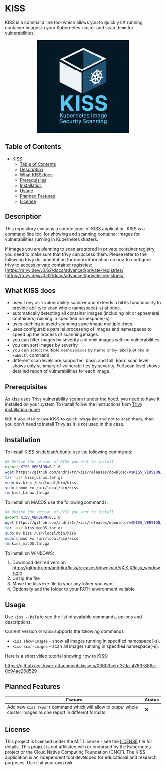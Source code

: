 # KISS

KISS is a command line tool which allows you to quickly list running container images in your Kubernetes cluster and scan them for vulnerabilities.

<p align="center"><img src="images/kiss-logo.png" alt="KISS Logo" width="300"/></p>

## Table of Contents

- [KISS](#kiss)
  - [Table of Contents](#table-of-contents)
  - [Description](#description)
  - [What KISS does](#what-kiss-does)
  - [Prerequisites](#prerequisites)
  - [Installation](#installation)
  - [Usage](#usage)
  - [Planned Features](#planned-features)
  - [License](#license)

## Description

This repository contains a source code of KISS application.
KISS is a command line tool for showing and scanning container images for vulnerabilities running in Kubernetes clusters.

If images you are planning to scan are stored in private container registry, you need to make sure that trivy can access them.
Please refer to the following trivy documentation for more information on how to configure trivy to access private container registries: [https://trivy.dev/v0.62/docs/advanced/private-registries/](https://trivy.dev/v0.62/docs/advanced/private-registries/)

## What KISS does

- uses Trivy as a vulnerability scanner and extends a bit its functionality to provide ability to scan whole namespace(-s) at once.
- automatically detecting all container images (including init or ephemeral containers) running in specified namespace(-s).
- uses caching to avoid scanning same image multiple times.
- uses configurable parallel processing of images and namespaces to speed up the process of scanning images.
- you can filter images by severity and omit images with no vulnerabilities.
- you can sort images by severity
- you can select multiple namespaces by name or by label just like in `kubectl` command.
- different scan levels are supported: basic and full. Basic scan level shows only summary of vulnerabilities by severity. Full scan level shows detailed report of vulnerabilities for each image.

## Prerequisites

As kiss uses Trivy vulnerability scanner under the hood, you need to have it installed on your system
To install follow the instructions from [Trivy installation guide](https://trivy.dev/latest/getting-started/installation/)

NB! If you plan to use KISS to quick image list and not to scan them, then you don't need to install Trivy as it is not used in this case.

## Installation

To install KISS on debian/ubuntu use the following commands:

```bash
## Define the version of KISS you want to install
export KISS_VERSION=0.1.0
wget https://github.com/andriktr/kiss/releases/download/v$KISS_VERSION/kiss_Linux.tar.gz
tar -xzf kiss_Linux.tar.gz
sudo mv kiss /usr/local/bin/kiss
sudo chmod +x /usr/local/bin/kiss
rm kiss_Linux.tar.gz
```

To install on  MACOS use the following commands:

```bash
## Define the version of KISS you want to install
export KISS_VERSION=0.1.0
wget https://github.com/andriktr/kiss/releases/download/v$KISS_VERSION/kiss_macOS.tar.gz
tar -xzf kiss_macOS.tar.gz
sudo mv kiss /usr/local/bin/kiss
sudo chmod +x /usr/local/bin/kiss
rm kiss_macOS.tar.gz
```

To install on WINDOWS:

1. Download desired version https://github.com/andriktr/kiss/releases/download/vX.X.X/kiss_windows.zip
2. Unzip the file
3. Move the kiss.exe file to your any folder you want
4. Optionally add the folder to your PATH environment variable

## Usage

Use `kiss --help` to see the list of available commands, options and descriptions.

Current version of KISS supports the following commands:

- `kiss show-images` - show all images running in specified namespace(-s).
- `kiss scan-images` - scan all images running in specified namespace(-s).

Here is a short video tutorial showing how to KISS:

https://github.com/user-attachments/assets/00603aeb-37da-4763-889c-0c94ae26d529

## Planned Features

Feature | Status
--- | ---
Add new `kiss report` command which will allow to output whole cluster images as one report in different formats | :x:

## License

This project is licensed under the MIT License - see the [LICENSE](LICENSE) file for details.
This project is not affiliated with or endorsed by the Kubernetes project or the Cloud Native Computing Foundation (CNCF).
The KISS application is an independent tool developed for educational and research purposes. Use it at your own risk.
